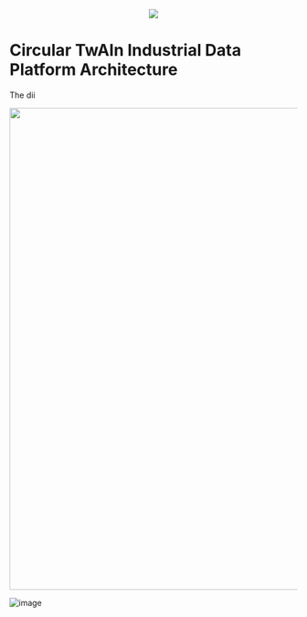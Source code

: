 
<p align="center">
  <img  src="https://github.com/Engineering-Research-and-Development/circular-twain_industrial_data_platform/assets/103200695/48c05e6d-ccbc-488f-97f9-bce4cbde07f2">
</p>


# Circular TwAIn Industrial Data Platform Architecture

The dii


<p align="center">
 <img width=845 heigth=460 src="https://github.com/Engineering-Research-and-Development/circular-twain_industrial_data_platform/assets/103200695/7515f973-6ab8-4468-ab37-7410b751d11c">
</p>
 

![image](https://github.com/Engineering-Research-and-Development/circular-twain_industrial_data_platform/assets/103200695/e30a41cb-5e5e-46e0-a227-dbcaf8a14e97)
